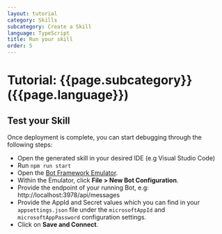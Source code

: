 ```yaml
---
layout: tutorial
category: Skills
subcategory: Create a Skill
language: TypeScript
title: Run your skill
order: 5
---
```


# Tutorial: {{page.subcategory}} ({{page.language}})

## Test your Skill

Once deployment is complete, you can start debugging through the following steps:

- Open the generated skill in your desired IDE (e.g Visual Studio Code)
- Run `npm run start` 
- Open the [Bot Framework Emulator](https://github.com/Microsoft/BotFramework-Emulator).
- Within the Emulator, click **File > New Bot Configuration**.
- Provide the endpoint of your running Bot, e.g: http://localhost:3978/api/messages
- Provide the AppId and Secret values which you can find in your `appsettings.json` file under the `microsoftAppId` and `microsoftAppPassword` configuration settings.
- Click on **Save and Connect**.
